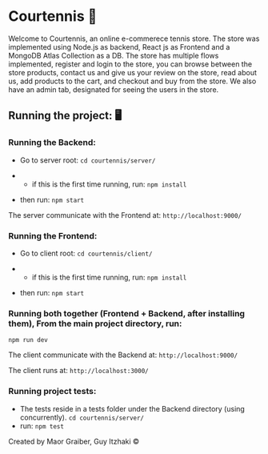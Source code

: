 # Courtennis :tennis:
Welcome to Courtennis, an online e-commerece tennis store.
The store was implemented using Node.js as backend, React js as Frontend and a MongoDB Atlas Collection as a DB.
The store has multiple flows implemented, register and login to the store, you can browse between the store products, contact us and give us your review on the store, read about us, add products to the cart, and checkout and buy from the store.
We also have an admin tab, designated for seeing the users in the store.

## Running the project: :desktop_computer:
### Running the Backend:
* Go to server root:
`cd courtennis/server/`

* * if this is the first time running, run:
`npm install`

* then run:
`npm start`


The server communicate with the Frontend at:
`http://localhost:9000/`

### Running the Frontend:
* Go to client root:
`cd courtennis/client/`
* * if this is the first time running, run:
`npm install`

* then run:
`npm start`

### Running both together (Frontend + Backend, after installing them), From the main project directory, run:
`npm run dev`

The client communicate with the Backend at:
`http://localhost:9000/`

The client runs at:
`http://localhost:3000/`

### Running project tests:
* The tests reside in a tests folder under the Backend directory (using concurrently).
`cd courtennis/server/`
* run:
`npm test`


Created by Maor Graiber, Guy Itzhaki :copyright:	